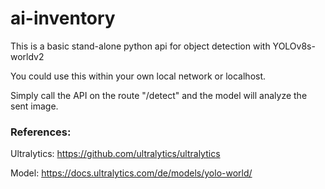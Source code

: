 # ai-inventory
This is a basic stand-alone python api for object detection with YOLOv8s-worldv2

You could use this within your own local network or localhost.

Simply call the API on the route "/detect" and the model will analyze the sent image.

### References:

Ultralytics: https://github.com/ultralytics/ultralytics

Model: https://docs.ultralytics.com/de/models/yolo-world/

